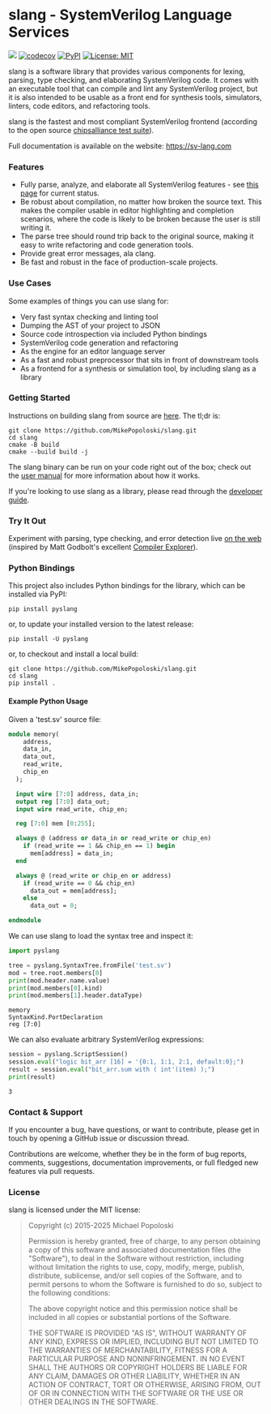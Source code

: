 slang - SystemVerilog Language Services
=======================================
![](https://github.com/MikePopoloski/slang/workflows/CI%20Build/badge.svg)
[![codecov](https://codecov.io/gh/MikePopoloski/slang/branch/master/graph/badge.svg)](https://codecov.io/gh/MikePopoloski/slang)
[![PyPI](https://img.shields.io/pypi/v/pyslang.svg)](https://pypi.org/project/pyslang/)
[![License: MIT](https://img.shields.io/badge/License-MIT-yellow.svg)](https://github.com/MikePopoloski/slang/blob/master/LICENSE)

slang is a software library that provides various components for lexing, parsing, type checking, and elaborating SystemVerilog code. It comes with an executable tool that can compile and lint any SystemVerilog project, but it is also intended to be usable as a front end for synthesis tools, simulators, linters, code editors, and refactoring tools.

slang is the fastest and most compliant SystemVerilog frontend (according to the open source [chipsalliance test suite](https://github.com/chipsalliance/sv-tests)).

Full documentation is available on the website: https://sv-lang.com

### Features
-   Fully parse, analyze, and elaborate all SystemVerilog features - see [this page](https://sv-lang.com/language-support.html) for current status.
-   Be robust about compilation, no matter how broken the source text. This makes the compiler usable in editor highlighting and completion scenarios, where the code is likely to be broken because the user is still writing it.
-   The parse tree should round trip back to the original source, making it easy to write refactoring and code generation tools.
-   Provide great error messages, ala clang.
-   Be fast and robust in the face of production-scale projects.

### Use Cases
Some examples of things you can use slang for:
-   Very fast syntax checking and linting tool
-   Dumping the AST of your project to JSON
-   Source code introspection via included Python bindings
-   SystemVerilog code generation and refactoring
-   As the engine for an editor language server
-   As a fast and robust preprocessor that sits in front of downstream tools
-   As a frontend for a synthesis or simulation tool, by including slang as a library

### Getting Started

Instructions on building slang from source are [here](https://sv-lang.com/building.html). The tl;dr is:
```
git clone https://github.com/MikePopoloski/slang.git
cd slang
cmake -B build
cmake --build build -j
```

The slang binary can be run on your code right out of the box; check out the [user manual](https://sv-lang.com/user-manual.html) for more information about how it works.

If you're looking to use slang as a library, please read through the [developer guide](https://sv-lang.com/developer-guide.html).

### Try It Out

Experiment with parsing, type checking, and error detection live [on the web](https://sv-lang.com/explore/) (inspired by Matt Godbolt's excellent [Compiler Explorer](https://godbolt.org/)).

### Python Bindings

This project also includes Python bindings for the library, which can be installed via PyPI:
```
pip install pyslang
```
or, to update your installed version to the latest release:
```
pip install -U pyslang
```
or, to checkout and install a local build:
```
git clone https://github.com/MikePopoloski/slang.git
cd slang
pip install .
```

#### Example Python Usage

Given a 'test.sv' source file:
```sv
module memory(
    address,
    data_in,
    data_out,
    read_write,
    chip_en
  );

  input wire [7:0] address, data_in;
  output reg [7:0] data_out;
  input wire read_write, chip_en;

  reg [7:0] mem [0:255];

  always @ (address or data_in or read_write or chip_en)
    if (read_write == 1 && chip_en == 1) begin
      mem[address] = data_in;
  end

  always @ (read_write or chip_en or address)
    if (read_write == 0 && chip_en)
      data_out = mem[address];
    else
      data_out = 0;

endmodule
```

We can use slang to load the syntax tree and inspect it:
```py
import pyslang

tree = pyslang.SyntaxTree.fromFile('test.sv')
mod = tree.root.members[0]
print(mod.header.name.value)
print(mod.members[0].kind)
print(mod.members[1].header.dataType)
```

```
memory
SyntaxKind.PortDeclaration
reg [7:0]
```

We can also evaluate arbitrary SystemVerilog expressions:
```py
session = pyslang.ScriptSession()
session.eval("logic bit_arr [16] = '{0:1, 1:1, 2:1, default:0};")
result = session.eval("bit_arr.sum with ( int'(item) );")
print(result)
```

```
3
```

### Contact & Support

If you encounter a bug, have questions, or want to contribute, please get in touch by opening a GitHub issue or discussion thread.

Contributions are welcome, whether they be in the form of bug reports, comments, suggestions, documentation improvements, or full fledged new features via pull requests.

### License

slang is licensed under the MIT license:

>   Copyright (c) 2015-2025 Michael Popoloski
>
>   Permission is hereby granted, free of charge, to any person obtaining a copy
>   of this software and associated documentation files (the "Software"), to deal
>   in the Software without restriction, including without limitation the rights
>   to use, copy, modify, merge, publish, distribute, sublicense, and/or sell
>   copies of the Software, and to permit persons to whom the Software is
>   furnished to do so, subject to the following conditions:
>
>   The above copyright notice and this permission notice shall be included in
>   all copies or substantial portions of the Software.
>
>   THE SOFTWARE IS PROVIDED "AS IS", WITHOUT WARRANTY OF ANY KIND, EXPRESS OR
>   IMPLIED, INCLUDING BUT NOT LIMITED TO THE WARRANTIES OF MERCHANTABILITY,
>   FITNESS FOR A PARTICULAR PURPOSE AND NONINFRINGEMENT. IN NO EVENT SHALL THE
>   AUTHORS OR COPYRIGHT HOLDERS BE LIABLE FOR ANY CLAIM, DAMAGES OR OTHER
>   LIABILITY, WHETHER IN AN ACTION OF CONTRACT, TORT OR OTHERWISE, ARISING FROM,
>   OUT OF OR IN CONNECTION WITH THE SOFTWARE OR THE USE OR OTHER DEALINGS IN
>   THE SOFTWARE.
